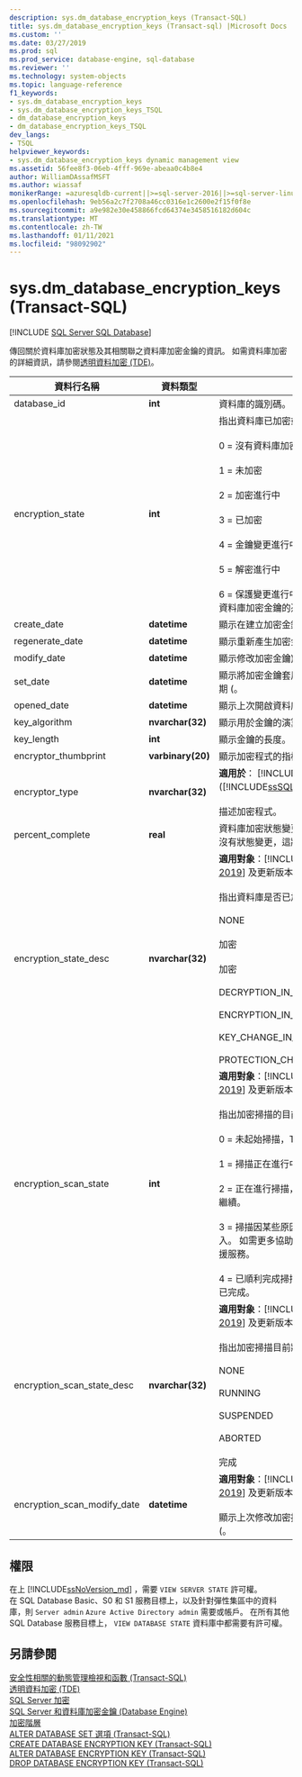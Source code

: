 ```yaml
---
description: sys.dm_database_encryption_keys (Transact-SQL)
title: sys.dm_database_encryption_keys (Transact-sql) |Microsoft Docs
ms.custom: ''
ms.date: 03/27/2019
ms.prod: sql
ms.prod_service: database-engine, sql-database
ms.reviewer: ''
ms.technology: system-objects
ms.topic: language-reference
f1_keywords:
- sys.dm_database_encryption_keys
- sys.dm_database_encryption_keys_TSQL
- dm_database_encryption_keys
- dm_database_encryption_keys_TSQL
dev_langs:
- TSQL
helpviewer_keywords:
- sys.dm_database_encryption_keys dynamic management view
ms.assetid: 56fee8f3-06eb-4fff-969e-abeaa0c4b8e4
author: WilliamDAssafMSFT
ms.author: wiassaf
monikerRange: =azuresqldb-current||>=sql-server-2016||>=sql-server-linux-2017||=azuresqldb-mi-current
ms.openlocfilehash: 9eb56a2c7f2708a46cc0316e1c2600e2f15f0f8e
ms.sourcegitcommit: a9e982e30e458866fcd64374e3458516182d604c
ms.translationtype: MT
ms.contentlocale: zh-TW
ms.lasthandoff: 01/11/2021
ms.locfileid: "98092902"
---
```

# <a name="sysdm_database_encryption_keys-transact-sql"></a>sys.dm_database_encryption_keys (Transact-SQL)
[!INCLUDE [SQL Server SQL Database](../../includes/applies-to-version/sql-asdb.md)]

  傳回關於資料庫加密狀態及其相關聯之資料庫加密金鑰的資訊。 如需資料庫加密的詳細資訊，請參閱[透明資料加密 &#40;TDE&#41;](../../relational-databases/security/encryption/transparent-data-encryption.md)。  
 
|資料行名稱|資料類型|描述|  
|-----------------|---------------|-----------------|  
|database_id|**int**|資料庫的識別碼。|  
|encryption_state|**int**|指出資料庫已加密或未加密。<br /><br /> 0 = 沒有資料庫加密金鑰存在，未加密<br /><br /> 1 = 未加密<br /><br /> 2 = 加密進行中<br /><br /> 3 = 已加密<br /><br /> 4 = 金鑰變更進行中<br /><br /> 5 = 解密進行中<br /><br /> 6 = 保護變更進行中 (正在變更用於加密資料庫加密金鑰的憑證或非對稱金鑰)。|  
|create_date|**datetime**|顯示在建立加密金鑰) 的 UTC 日期 (。|  
|regenerate_date|**datetime**|顯示重新產生加密金鑰) UTC (日期。|  
|modify_date|**datetime**|顯示修改加密金鑰) 的 UTC 日期 (。|  
|set_date|**datetime**|顯示將加密金鑰套用至資料庫) 的 UTC 日期 (。|  
|opened_date|**datetime**|顯示上次開啟資料庫金鑰) UTC (的時間。|  
|key_algorithm|**nvarchar(32)**|顯示用於金鑰的演算法。|  
|key_length|**int**|顯示金鑰的長度。|  
|encryptor_thumbprint|**varbinary(20)**|顯示加密程式的指模。|  
|encryptor_type|**nvarchar(32)**|**適用於**： [!INCLUDE[ssNoVersion](../../includes/ssnoversion-md.md)] ([!INCLUDE[ssSQL11](../../includes/sssql11-md.md)] 至 [目前版本](../../sql-server/what-s-new-in-sql-server-2016.md))。<br /><br /> 描述加密程式。|  
|percent_complete|**real**|資料庫加密狀態變更的完成百分比。 如果沒有狀態變更，這將會是 0。|
|encryption_state_desc|**nvarchar(32)**|**適用對象**：[!INCLUDE[sql-server-2019](../../includes/sssqlv15-md.md)] 及更新版本。<br><br> 指出資料庫是否已加密或未加密的字串。<br><br>NONE<br><br>加密<br><br>加密<br><br>DECRYPTION_IN_PROGRESS<br><br>ENCRYPTION_IN_PROGRESS<br><br>KEY_CHANGE_IN_PROGRESS<br><br>PROTECTION_CHANGE_IN_PROGRESS|
|encryption_scan_state|**int**|**適用對象**：[!INCLUDE[sql-server-2019](../../includes/sssqlv15-md.md)] 及更新版本。<br><br>指出加密掃描的目前狀態。 <br><br>0 = 未起始掃描，TDE 未啟用<br><br>1 = 掃描正在進行中。<br><br>2 = 正在進行掃描，但已暫止，使用者可繼續。<br><br>3 = 掃描因某些原因而中止，需要手動介入。 如需更多協助，請聯絡 Microsoft 支援服務。<br><br>4 = 已順利完成掃描，TDE 已啟用且加密已完成。|
|encryption_scan_state_desc|**nvarchar(32)**|**適用對象**：[!INCLUDE[sql-server-2019](../../includes/sssqlv15-md.md)] 及更新版本。<br><br>指出加密掃描目前狀態的字串。<br><br> NONE<br><br>RUNNING<br><br>SUSPENDED<br><br>ABORTED<br><br>完成|
|encryption_scan_modify_date|**datetime**|**適用對象**：[!INCLUDE[sql-server-2019](../../includes/sssqlv15-md.md)] 及更新版本。<br><br> 顯示上次修改加密掃描狀態) 的 UTC 日期 (。|
  
## <a name="permissions"></a>權限

在上 [!INCLUDE[ssNoVersion_md](../../includes/ssnoversion-md.md)] ，需要 `VIEW SERVER STATE` 許可權。   
在 SQL Database Basic、S0 和 S1 服務目標上，以及針對彈性集區中的資料庫，則 `Server admin` `Azure Active Directory admin` 需要或帳戶。 在所有其他 SQL Database 服務目標上， `VIEW DATABASE STATE` 資料庫中都需要有許可權。   

## <a name="see-also"></a>另請參閱  

 [安全性相關的動態管理檢視和函數 &#40;Transact-SQL&#41;](../../relational-databases/system-dynamic-management-views/security-related-dynamic-management-views-and-functions-transact-sql.md)   
 [透明資料加密 &#40;TDE&#41;](../../relational-databases/security/encryption/transparent-data-encryption.md)   
 [SQL Server 加密](../../relational-databases/security/encryption/sql-server-encryption.md)   
 [SQL Server 和資料庫加密金鑰 &#40;Database Engine&#41;](../../relational-databases/security/encryption/sql-server-and-database-encryption-keys-database-engine.md)   
 [加密階層](../../relational-databases/security/encryption/encryption-hierarchy.md)   
 [ALTER DATABASE SET 選項 &#40;Transact-SQL&#41;](../../t-sql/statements/alter-database-transact-sql-set-options.md)   
 [CREATE DATABASE ENCRYPTION KEY &#40;Transact-SQL&#41;](../../t-sql/statements/create-database-encryption-key-transact-sql.md)   
 [ALTER DATABASE ENCRYPTION KEY &#40;Transact-SQL&#41;](../../t-sql/statements/alter-database-encryption-key-transact-sql.md)   
 [DROP DATABASE ENCRYPTION KEY &#40;Transact-SQL&#41;](../../t-sql/statements/drop-database-encryption-key-transact-sql.md)  
  
